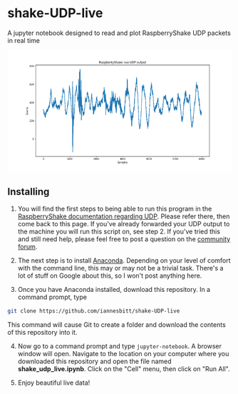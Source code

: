 # shake-UDP-live
A jupyter notebook designed to read and plot RaspberryShake UDP packets in real time

![Example Plot](img.png)

## Installing

1. You will find the first steps to being able to run this program in the [RaspberryShake documentation regarding UDP](https://manual.raspberryshake.org/udp.html#udp). Please refer there, then come back to this page. If you've already forwarded your UDP output to the machine you will run this script on, see step 2. If you've tried this and still need help, please feel free to post a question on the [community forum](https://groups.google.com/forum/#!forum/raspberryshake).

2. The next step is to install [Anaconda](https://www.anaconda.com/download). Depending on your level of comfort with the command line, this may or may not be a trivial task. There's a lot of stuff on Google about this, so I won't post anything here.

3. Once you have Anaconda installed, download this repository. In a command prompt, type

```bash
git clone https://github.com/iannesbitt/shake-UDP-live
```

This command will cause Git to create a folder and download the contents of this repository into it.

4. Now go to a command prompt and type `jupyter-notebook`. A browser window will open. Navigate to the location on your computer where you downloaded this repository and open the file named **shake_udp_live.ipynb**. Click on the "Cell" menu, then click on "Run All".

5. Enjoy beautiful live data!
